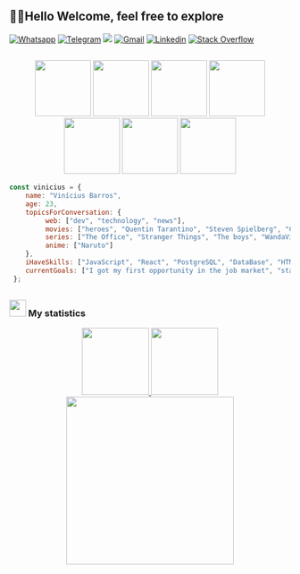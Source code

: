## 🧙‍♂Hello Welcome, feel free to explore 

<a href="http://api.whatsapp.com/send?1=pt_BR&phone=5591998103519" target="_blank"><img alt="Whatsapp" src="https://img.shields.io/badge/WhatsApp-25D366?style=for-the-badge&logo=whatsapp&logoColor=white" /></a>  <a href="https://t.me/Vinitavares9" target="_blank"><img alt="Telegram" src="https://img.shields.io/badge/Telegram-2CA5E0?style=for-the-badge&logo=telegram&logoColor=white" /></a> <a href="https://discord.com/channels/@me" target="_blank"><img src="https://img.shields.io/badge/Discord-7289DA?style=for-the-badge&logo=discord&logoColor=white" target="_blank"></a> <a href="https://mail.google.com/mail/u/vinciustavaresbarros1@gmail.com" target="_blank"><img alt="Gmail" src="https://img.shields.io/badge/Gmail-D14836?style=for-the-badge&logo=gmail&logoColor=white" /></a> <a href="linkedin.com/in/vinícius-barros-8a3053205/" target="_blank"><img alt="Linkedin" src="https://img.shields.io/badge/LinkedIn-0077B5?style=for-the-badge&logo=linkedin&logoColor=white" /></a> <a href="https://pt.stackoverflow.com/users/287568/progbarros" target="_blank"><img alt="Stack Overflow" src="https://img.shields.io/badge/Stack_Overflow-FE7A16?style=for-the-badge&logo=stack-overflow&logoColor=white" /></a>

##

<div align="center">
  <img src="https://media.giphy.com/media/l41JU9pUyosHzWyuQ/giphy.gif" width="100"> <img src="https://media.giphy.com/media/IwAZ6dvvvaTtdI8SD5/giphy.gif" width="100"> <img src="https://media.giphy.com/media/WRjIvSgSRJJFS/giphy.gif" width="100"> <img src="https://media.giphy.com/media/cOKjNdJDbqNCm4n0Jm/giphy.gif" width="100"> <img src="https://media.giphy.com/media/gF1dTaO23Yedi/giphy.gif" width="100"> <img src="https://media.giphy.com/media/pVBtMjvnSmFhY9WqMp/giphy.gif" width="100"> <img src="https://media.giphy.com/media/26BRR6KHSH6Pd9C12/giphy.gif" width="100">
</div>

```javascript
const vinicius = {
    name: "Vinícius Barros",
    age: 23,
    topicsForConversation: {
         web: ["dev", "technology", "news"],
         movies: ["heroes", "Quentin Tarantino", "Steven Spielberg", "Christopher Nolan", "Lord of the Rings", "Star Wars"],
         series: ["The Office", "Stranger Things", "The boys", "WandaVison", "Cobra Kai", "Mother Family"],
         anime: ["Naruto"]
    },
    iHaveSkills: ["JavaScript", "React", "PostgreSQL", "DataBase", "HTML", "CSS", "GIT"],
    currentGoals: ["I got my first opportunity in the job market", "start and end the '#100DaysofCSS' ou '#100DaysofCode'"]
 };
 ```
##

### <img src="https://media.giphy.com/media/IiHtE9KJTiiu6XOsEP/giphy.gif" width="30"> My statistics
<div align="center" display="flex">
  <div display="flex" flex-direction="column">
  <a href="https://github.com/Vinicius-Marcelo">
  <img height="120em" src="https://github-readme-stats.vercel.app/api?username=Vinicius-Marcelo&show_icons=true&theme=onedark&include_all_commits=true&count_private=true"/>
  <img height="120em" src="https://github-readme-stats.vercel.app/api/top-langs/?username=Vinicius-Marcelo&layout=compact&langs_count=7&theme=onedark"/>
</div>
  <img src="https://media.giphy.com/media/gH6jM4xcOCEyRCYKpT/giphy.gif" width="300">
</div>

 

